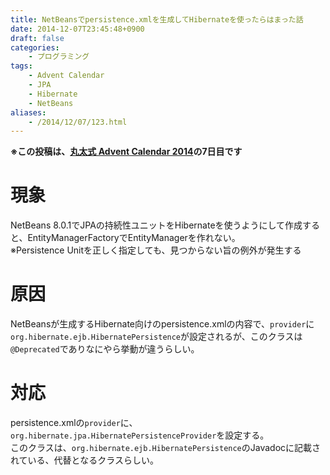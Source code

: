 ```yaml
---
title: NetBeansでpersistence.xmlを生成してHibernateを使ったらはまった話
date: 2014-12-07T23:45:48+0900
draft: false
categories: 
    - プログラミング
tags:
    - Advent Calendar
    - JPA
    - Hibernate
    - NetBeans
aliases:
    - /2014/12/07/123.html
---
```


<p><strong>※この投稿は、<a href="http://www.adventar.org/calendars/402">丸太式 Advent Calendar 2014</a>の7日目です</strong></p>
<h1>現象</h1>
<p>NetBeans 8.0.1でJPAの持続性ユニットをHibernateを使うようにして作成すると、EntityManagerFactoryでEntityManagerを作れない。<br>
※Persistence Unitを正しく指定しても、見つからない旨の例外が発生する</p>
<h1>原因</h1>
<p>NetBeansが生成するHibernate向けのpersistence.xmlの内容で、<code>provider</code>に<code>org.hibernate.ejb.HibernatePersistence</code>が設定されるが、このクラスは<code>@Deprecated</code>でありなにやら挙動が違うらしい。</p>
<h1>対応</h1>
<p>persistence.xmlの<code>provider</code>に、<code>org.hibernate.jpa.HibernatePersistenceProvider</code>を設定する。<br>
このクラスは、<code>org.hibernate.ejb.HibernatePersistence</code>のJavadocに記載されている、代替となるクラスらしい。</p>
